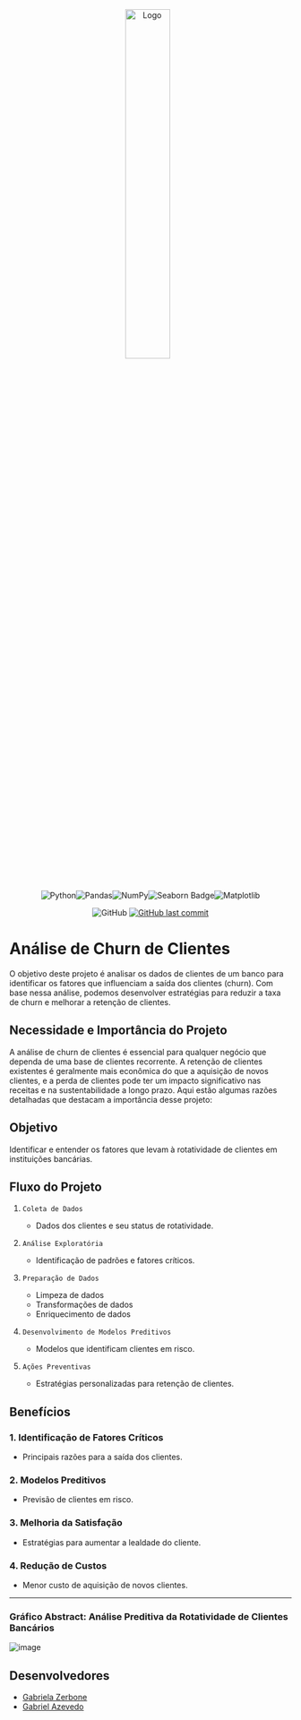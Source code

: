 <div align="center">
 <img src="https://github.com/user-attachments/assets/8202ce5a-ceda-424d-b027-fd47808ea034" alt="Logo" style="width: 40%; margin-right: 10px;">


</br>

![Python](https://img.shields.io/badge/python-3670A0?style=for-the-badge&logo=python&logoColor=ffdd54)![Pandas](https://img.shields.io/badge/pandas-%23150458.svg?style=for-the-badge&logo=pandas&logoColor=white)![NumPy](https://img.shields.io/badge/numpy-%23013243.svg?style=for-the-badge&logo=numpy&logoColor=white)![Seaborn Badge](https://img.shields.io/badge/seaborn-%2300A2C1.svg?style=for-the-badge&logo=seaborn&color=444876&logoColor=white)![Matplotlib](https://img.shields.io/badge/Matplotlib-%23ffffff.svg?style=for-the-badge&logo=Matplotlib&logoColor=black)

![GitHub](https://img.shields.io/github/license/atlantico-academy/equipe1-2024.2.svg)  [![GitHub last commit](https://img.shields.io/github/last-commit/atlantico-academy/equipe1-2024.2.svg)](https://github.com/atlantico-academy/equipe1-2024.2/commit/developer)
</div>

# **Análise de Churn de Clientes**  

O objetivo deste projeto é analisar os dados de clientes de um banco para identificar os fatores que influenciam a saída dos clientes (churn). Com base nessa análise, podemos desenvolver estratégias para reduzir a taxa de churn e melhorar a retenção de clientes.


## Necessidade e Importância do Projeto

A análise de churn de clientes é essencial para qualquer negócio que dependa de uma base de clientes recorrente. A retenção de clientes existentes é geralmente mais econômica do que a aquisição de novos clientes, e a perda de clientes pode ter um impacto significativo nas receitas e na sustentabilidade a longo prazo. Aqui estão algumas razões detalhadas que destacam a importância desse projeto:


## Objetivo
Identificar e entender os fatores que levam à rotatividade de clientes em instituições bancárias.

## Fluxo do Projeto

1. `Coleta de Dados`
   - Dados dos clientes e seu status de rotatividade.

2. `Análise Exploratória`
   - Identificação de padrões e fatores críticos.

3. `Preparação de Dados`
   - Limpeza de dados
   - Transformações de dados
   - Enriquecimento de dados

4. `Desenvolvimento de Modelos Preditivos`
   - Modelos que identificam clientes em risco.

5. `Ações Preventivas`
   - Estratégias personalizadas para retenção de clientes.

## Benefícios

### 1. Identificação de Fatores Críticos
- Principais razões para a saída dos clientes.

### 2. Modelos Preditivos
- Previsão de clientes em risco.

### 3. Melhoria da Satisfação
- Estratégias para aumentar a lealdade do cliente.

### 4. Redução de Custos
- Menor custo de aquisição de novos clientes.

---

### Gráfico Abstract: Análise Preditiva da Rotatividade de Clientes Bancários
![image](https://github.com/user-attachments/assets/c208fcc7-314d-48c7-90c7-0ed02dd8af99)



## Desenvolvedores
 - [Gabriela Zerbone](https://github.com/gzerbone)
 - [Gabriel Azevedo](https://github.com/GabrielAzevedoo)
